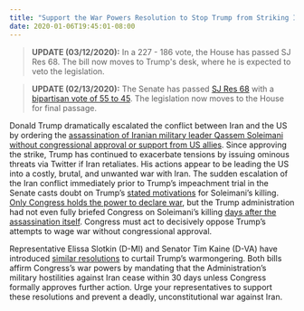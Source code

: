 ```yaml
---
title: "Support the War Powers Resolution to Stop Trump from Striking Iran - Passed House and Senate"
date: 2020-01-06T19:45:01-08:00
---
```

>**UPDATE (03/12/2020):** In a 227 - 186 vote, the House has passed SJ Res 68. The bill now moves to Trump's desk, where he is expected to veto the legislation.

>**UPDATE (02/13/2020):** The Senate has passed [SJ Res 68](https://www.congress.gov/bill/116th-congress/senate-joint-resolution/68) with a [bipartisan vote of 55 to 45](https://www.nytimes.com/2020/02/13/us/politics/iran-war-powers-trump.html). The legislation now moves to the House for final passage. 

Donald Trump dramatically escalated the conflict between Iran and the US by ordering the [assassination of Iranian military leader Qassem Soleimani](https://www.npr.org/2020/01/02/793208096/iraqi-tv-says-top-iranian-military-leader-killed-in-rocket-strikes-on-iraqi-airp) [without congressional approval or support from US allies](https://www.washingtonpost.com/world/us-killing-of-irans-top-commander-rattles-european-allies/2020/01/03/0012822e-2e19-11ea-bffe-020c88b3f120_story.html). Since approving the strike, Trump has continued to exacerbate tensions by issuing ominous threats via Twitter if Iran retaliates. His actions appear to be leading the US into a costly, brutal, and unwanted war with Iran. The sudden escalation of the Iran conflict immediately prior to Trump’s impeachment trial in the Senate casts doubt on Trump’s [stated motivations](https://www.cbsnews.com/news/secretary-of-state-mike-pompeo-says-trump-administration-will-do-our-best-to-provide-details-of-threats-that-justified/) for Soleimani’s killing. [Only Congress holds the power to declare war](https://www.law.cornell.edu/constitution/articlei#section8), but the Trump administration had not even fully briefed Congress on Soleimani’s killing [days after the assassination itself](https://www.politico.com/news/2020/01/06/trump-soleimani-briefing-094713). Congress must act to decisively oppose Trump’s attempts to wage war without congressional approval. 
 
Representative Elissa Slotkin (D-MI) and Senator Tim Kaine (D-VA) have introduced [similar resolutions](https://www.congress.gov/bill/116th-congress/senate-joint-resolution/68) to curtail Trump’s warmongering. Both bills affirm Congress’s war powers by mandating that the Administration’s military hostilities against Iran cease within 30 days unless Congress formally approves further action. Urge your representatives to support these resolutions and prevent a deadly, unconstitutional war against Iran. 
